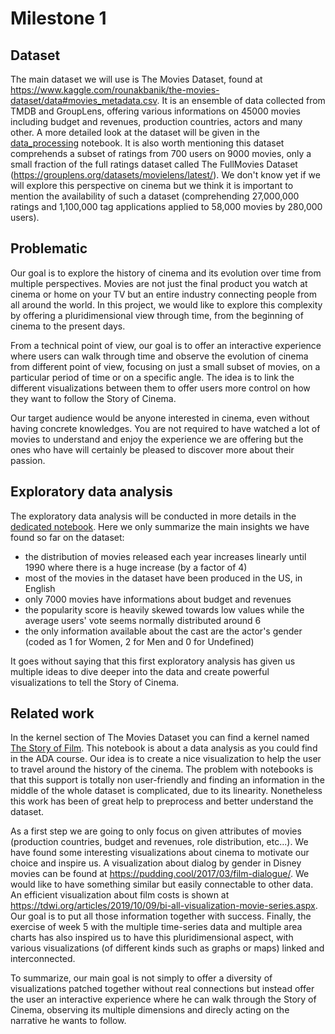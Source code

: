 # Milestone 1

## Dataset

The main dataset we will use is The Movies Dataset, found at https://www.kaggle.com/rounakbanik/the-movies-dataset/data#movies_metadata.csv. It is an ensemble of data collected from TMDB and GroupLens, offering various informations on 45000 movies including budget and revenues, production countries, actors and many other. A more detailed look at the dataset will be given in the [data_processing](./data_processing.ipynb) notebook.
It is also worth mentioning this dataset comprehends a subset of ratings from 700 users on 9000 movies, only a small fraction of the full ratings dataset called The FullMovies Dataset (https://grouplens.org/datasets/movielens/latest/). We don't know yet if we will explore this perspective on cinema but we think it is important to mention the availability of such a dataset (comprehending 27,000,000 ratings and 1,100,000 tag applications applied to 58,000 movies by 280,000 users).

## Problematic

Our goal is to explore the history of cinema and its evolution over time from multiple perspectives. Movies are not just the final product you watch at cinema or home on your TV but an entire industry connecting people from all around the world. In this project, we would like to explore this complexity by offering a pluridimensional view through time, from the beginning of cinema to the present days.

From a technical point of view, our goal is to offer an interactive experience where users can walk through time and observe the evolution of cinema from different point of view, focusing on just a small subset of movies, on a particular period of time or on a specific angle. The idea is to link the different visualizations between them to offer users more control on how they want to follow the Story of Cinema.

Our target audience would be anyone interested in cinema, even without having concrete knowledges. You are not required to have watched a lot of movies to understand and enjoy the experience we are offering but the ones who have will certainly be pleased to discover more about their passion.

## Exploratory data analysis

The exploratory data analysis will be conducted in more details in the [dedicated notebook](./data_processing.ipynb). Here we only summarize the main insights we have found so far on the dataset:
* the distribution of movies released each year increases linearly until 1990 where there is a huge increase (by a factor of 4)
* most of the movies in the dataset have been produced in the US, in English
* only 7000 movies have informations about budget and revenues
* the popularity score is heavily skewed towards low values while the average users' vote seems normally distributed around 6
* the only information available about the cast are the actor's gender (coded as 1 for Women, 2 for Men and 0 for Undefined)

It goes without saying that this first exploratory analysis has given us multiple ideas to dive deeper into the data and create powerful visualizations to tell the Story of Cinema.

## Related work

In the kernel section of The Movies Dataset you can find a kernel named [The Story of Film](https://www.kaggle.com/rounakbanik/the-story-of-film). This notebook is about a data analysis as you could find in the ADA course. Our idea is to create a nice visualization to help the user to travel around the history of the cinema. The problem with notebooks is that this support is totally non user-friendly and finding an information in the middle of the whole dataset is complicated, due to its linearity. Nonetheless this work has been of great help to preprocess and better understand the dataset.

As a first step we are going to only focus on given attributes of movies (production countries, budget and revenues, role distribution, etc...). We have found some interesting visualizations about cinema to motivate our choice and inspire us. A visualization about dialog by gender in Disney movies can be found at https://pudding.cool/2017/03/film-dialogue/. We would like to have something similar but easily connectable to other data. An efficient visualization about film costs is shown at https://tdwi.org/articles/2019/10/09/bi-all-visualization-movie-series.aspx. Our goal is to put all those information together with success. Finally, the exercise of week 5 with the multiple time-series data and multiple area charts has also inspired us to have this pluridimensional aspect, with various visualizations (of different kinds such as graphs or maps) linked and interconnected.

To summarize, our main goal is not simply to offer a diversity of visualizations patched together without real connections but instead offer the user an interactive experience where he can walk through the Story of Cinema, observing its multiple dimensions and direcly acting on the narrative he wants to follow.
